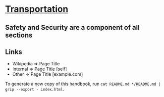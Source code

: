 # [Transportation](https://en.wikipedia.org/wiki/Transport)

## Safety and Security are a component of all sections

## Links

* Wikipedia => Page Title
* Internal => Page Title [self]
* Other => Page Title [example.com]

To generate a new copy of this handbook, run `cat README.md */README.md | grip --export - index.html`.
